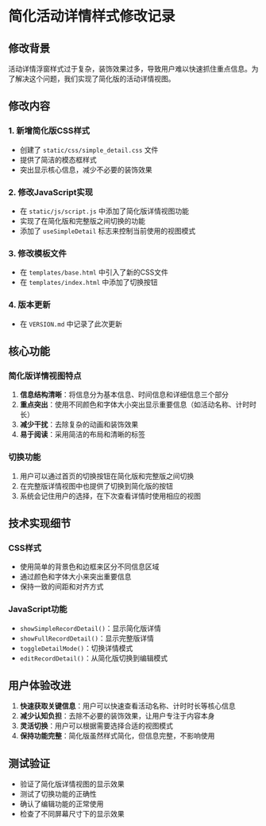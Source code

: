 # 简化活动详情样式修改记录

## 修改背景
活动详情浮窗样式过于复杂，装饰效果过多，导致用户难以快速抓住重点信息。为了解决这个问题，我们实现了简化版的活动详情视图。

## 修改内容

### 1. 新增简化版CSS样式
- 创建了 `static/css/simple_detail.css` 文件
- 提供了简洁的模态框样式
- 突出显示核心信息，减少不必要的装饰效果

### 2. 修改JavaScript实现
- 在 `static/js/script.js` 中添加了简化版详情视图功能
- 实现了在简化版和完整版之间切换的功能
- 添加了 `useSimpleDetail` 标志来控制当前使用的视图模式

### 3. 修改模板文件
- 在 `templates/base.html` 中引入了新的CSS文件
- 在 `templates/index.html` 中添加了切换按钮

### 4. 版本更新
- 在 `VERSION.md` 中记录了此次更新

## 核心功能

### 简化版详情视图特点
1. **信息结构清晰**：将信息分为基本信息、时间信息和详细信息三个部分
2. **重点突出**：使用不同颜色和字体大小突出显示重要信息（如活动名称、计时时长）
3. **减少干扰**：去除复杂的动画和装饰效果
4. **易于阅读**：采用简洁的布局和清晰的标签

### 切换功能
1. 用户可以通过首页的切换按钮在简化版和完整版之间切换
2. 在完整版详情视图中也提供了切换到简化版的按钮
3. 系统会记住用户的选择，在下次查看详情时使用相应的视图

## 技术实现细节

### CSS样式
- 使用简单的背景色和边框来区分不同信息区域
- 通过颜色和字体大小来突出重要信息
- 保持一致的间距和对齐方式

### JavaScript功能
- `showSimpleRecordDetail()`：显示简化版详情
- `showFullRecordDetail()`：显示完整版详情
- `toggleDetailMode()`：切换详情模式
- `editRecordDetail()`：从简化版切换到编辑模式

## 用户体验改进
1. **快速获取关键信息**：用户可以快速查看活动名称、计时时长等核心信息
2. **减少认知负担**：去除不必要的装饰效果，让用户专注于内容本身
3. **灵活切换**：用户可以根据需要选择合适的视图模式
4. **保持功能完整**：简化版虽然样式简化，但信息完整，不影响使用

## 测试验证
- 验证了简化版详情视图的显示效果
- 测试了切换功能的正确性
- 确认了编辑功能的正常使用
- 检查了不同屏幕尺寸下的显示效果